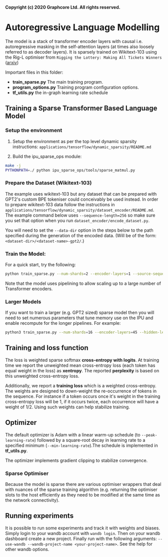 **Copyright (c) 2020 Graphcore Ltd. All rights reserved.**

# Autoregressive Language Modelling
The model is a stack of transformer encoder layers with causal i.e. autoregressive masking in the self-attention layers (at times also loosely referred to as decoder layers).
It is sparsely trained on Wikitext-103 using the Rig-L optimiser from `Rigging the Lottery: Making All Tickets Winners` ([arxiv](https://arxiv.org/abs/1911.11134))

Important files in this folder:
- **train_sparse.py** The main training program.
- **program_options.py** Training program configuration options. 
- **tf_utils.py** the in-graph learning rate schedule

## Training a Sparse Transformer Based Language Model
### Setup the environment
1) Setup the environment as per the top level dynamic sparsity instructions: `applications/tensorflow/dynamic_sparsity/README.md`

2) Build the ipu_sparse_ops module:
```bash
make -j
PYTHONPATH=./ python ipu_sparse_ops/tools/sparse_matmul.py
```

### Prepare the Dataset (Wikitext-103)

The example uses wikitext-103 but any dataset that can be prepared with GPT2's custom BPE tokeniser could conceivably be used instead. In order to prepare
wikitext-103 data follow the instructions in `applications/tensorflow/dynamic_sparsity/dataset_encoder/README.md`. The example command below uses
`--sequence-length=256` so make sure you set that option when you run `dataset_encoder/encode_dataset.py`. 

You will need to set the `--data-dir` option in the steps below to the path specified during the generation of the encoded data. (Will be of the form: `<dataset-dir>/<dataset-name>-gpt2/`.)

### Train the Model:

For a quick start, try the following:
```bash
python train_sparse.py --num-shards=2 --encoder-layers=1 --source-sequence-length 256 --hidden-length=768 --ff-length=3072 --source-vocab-length=30000 --repeat-count=100 --warmup-steps=1000 --cooldown-steps=10000 --peak-learning-rate=2e-4 --min-learning-rate=8e-6 --nepochs=100 --prune-ratio 0.3 --block-size 16 --pooling-type=AVG --pipeline --gradient-accumulation-count 60 --data-dir <path-to-your-encoder-results>
```
Note that the model uses pipelining to allow scaling up to a large number of Transformer encoders.

### Larger Models
If you want to train a larger (e.g. GPT2 sized) sparse model then you will need to set numerous parameters that tune memory use on the IPU and enable recompute for the longer pipelines. For example:
```bash
python3 train_sparse.py --num-shards=16 --encoder-layers=45 --hidden-length=1600 --ff-length=6400 --source-vocab-length=50000 --warmup-steps=2000 --cooldown-steps=10000 --peak-learning-rate=0.00025 --decay-power 0.8 --min-learning-rate=8e-6 --nepochs=100 --pipeline --repeat-count 100 --data-dir /home/custeng-scratch/datasets/wikitext-103-gpt2 --source-sequence-length 256 --gradient-accumulation-count 376 --dtype=float16 --block-size=16 --sparse-matmul-options='{"metaInfoBucketOversizeProportion":0.2,"partialsType":"half","availableMemoryProportion":0.4}' --encoder-stage-dense-matmul-options='{"availableMemoryProportion":"0.15"}' --sparsity=0.9 --pooling-type=AVG --prune-ratio 0.5  --grad-acculation-mode Avg --scale-grad-pre-acc --recompute --extra-poplar-options-sync-enable
```

## Training and loss function
The loss is weighted sparse softmax **cross-entropy with logits**. At training time we report the unweighted mean cross-entropy loss (each token has equal weight in the loss) as **xentropy**. The reported **perplexity** is based on this unweighted cross-entropy loss.

Additionally, we report a **training loss** which is a weighted cross-entropy. The weights are designed to down-weight the re-occurrence of tokens in the sequence. For instance if a token occurs once it's weight in the training cross-entropy loss will be 1, if it occurs twice, each occurrence will have a weight of 1/2. Using such weights can help stabilize training.

## Optimizer
The default optimizer is Adam with a linear warm-up schedule (to `--peak-learning-rate`) followed by a square-root decay in learning rate to a specified minimum (`--min-learning-rate`).The schedule is implemented in **tf_utils.py**.

The optimizer implements gradient clipping to stabilize convergence.

### Sparse Optimiser

Because the model is sparse there are various optimiser wrappers that deal with nuances of the sparse training algorithm (e.g. returning the optimiser slots to the host efficiently
as they need to be modified at the same time as the network connectivity).

## Running experiments
It is possible to run some experiments and track it with weights and biases. Simply login to your wandb account with `wandb login`. Then on your wandb dashboard create a new project. Finally run with the following arguments: `--use-wandb --wandb-project-name <your-project-name>`. See the help for other wandb options.